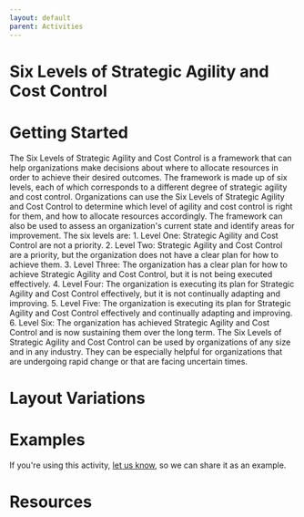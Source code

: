```yaml
---
layout: default
parent: Activities
---
```


# Six Levels of Strategic Agility and Cost Control

# Getting Started

The Six Levels of Strategic Agility and Cost Control is a framework that can help organizations make decisions about where to allocate resources in order to achieve their desired outcomes. The framework is made up of six levels, each of which corresponds to a different degree of strategic agility and cost control. Organizations can use the Six Levels of Strategic Agility and Cost Control to determine which level of agility and cost control is right for them, and how to allocate resources accordingly. The framework can also be used to assess an organization's current state and identify areas for improvement. The six levels are: 1. Level One: Strategic Agility and Cost Control are not a priority. 2. Level Two: Strategic Agility and Cost Control are a priority, but the organization does not have a clear plan for how to achieve them. 3. Level Three: The organization has a clear plan for how to achieve Strategic Agility and Cost Control, but it is not being executed effectively. 4. Level Four: The organization is executing its plan for Strategic Agility and Cost Control effectively, but it is not continually adapting and improving. 5. Level Five: The organization is executing its plan for Strategic Agility and Cost Control effectively and continually adapting and improving. 6. Level Six: The organization has achieved Strategic Agility and Cost Control and is now sustaining them over the long term. The Six Levels of Strategic Agility and Cost Control can be used by organizations of any size and in any industry. They can be especially helpful for organizations that are undergoing rapid change or that are facing uncertain times.

# Layout Variations
# Examples
If you're using this activity, [let us know](https://github.com/Standards-and-Practices/structured-rapid-development/issues/new?assignees=&labels=documentation&template=example-submission.md&title=Example+of+%5Byour+pattern+here%5D), so we can share it as an example.
# Resources